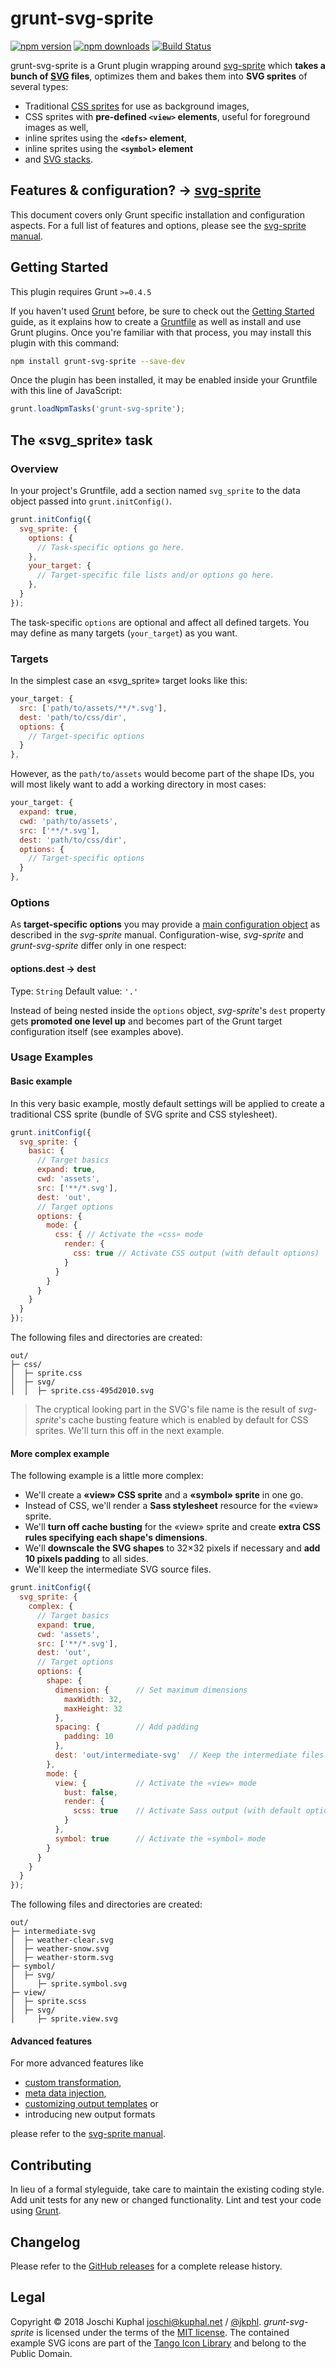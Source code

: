 # grunt-svg-sprite

[![npm version][npm-image]][npm-url] [![npm downloads][npm-downloads]][npm-url] [![Build Status][ci-image]][ci-url]

grunt-svg-sprite is a Grunt plugin wrapping around [svg-sprite](https://github.com/svg-sprite/svg-sprite) which **takes a bunch of [SVG](https://www.w3.org/TR/SVG/) files**, optimizes them and bakes them into **SVG sprites** of several types:

* Traditional [CSS sprites](https://en.wikipedia.org/wiki/Sprite_(computer_graphics)#Sprites_by_CSS) for use as background images,
* CSS sprites with **pre-defined `<view>` elements**, useful for foreground images as well,
* inline sprites using the **`<defs>` element**,
* inline sprites using the **`<symbol>` element**
* and [SVG stacks](http://simurai.com/blog/2012/04/02/svg-stacks/).

## Features & configuration? → [svg-sprite](https://github.com/svg-sprite/svg-sprite)

This document covers only Grunt specific installation and configuration aspects. For a full list of features and options, please see the [svg-sprite manual](https://github.com/svg-sprite/svg-sprite).

## Getting Started

This plugin requires Grunt `>=0.4.5`

If you haven't used [Grunt](https://gruntjs.com/) before, be sure to check out the [Getting Started](https://gruntjs.com/getting-started) guide, as it explains how to create a [Gruntfile](https://gruntjs.com/sample-gruntfile) as well as install and use Grunt plugins. Once you're familiar with that process, you may install this plugin with this command:

```sh
npm install grunt-svg-sprite --save-dev
```

Once the plugin has been installed, it may be enabled inside your Gruntfile with this line of JavaScript:

```js
grunt.loadNpmTasks('grunt-svg-sprite');
```

## The «svg_sprite» task

### Overview

In your project's Gruntfile, add a section named `svg_sprite` to the data object passed into `grunt.initConfig()`.

```js
grunt.initConfig({
  svg_sprite: {
    options: {
      // Task-specific options go here.
    },
    your_target: {
      // Target-specific file lists and/or options go here.
    },
  }
});
```

The task-specific `options` are optional and affect all defined targets. You may define as many targets (`your_target`) as you want.

### Targets

In the simplest case an «svg_sprite» target looks like this:

```js
your_target: {
  src: ['path/to/assets/**/*.svg'],
  dest: 'path/to/css/dir',
  options: {
    // Target-specific options
  }
},
```

However, as the `path/to/assets` would become part of the shape IDs, you will most likely want to add a working directory in most cases:

```js
your_target: {
  expand: true,
  cwd: 'path/to/assets',
  src: ['**/*.svg'],
  dest: 'path/to/css/dir',
  options: {
    // Target-specific options
  }
},
```

### Options

As **target-specific options** you may provide a [main configuration object](https://github.com/svg-sprite/svg-sprite/blob/main/docs/configuration.md) as described in the *svg-sprite* manual. Configuration-wise, *svg-sprite* and *grunt-svg-sprite* differ only in one respect:

#### options.dest → dest

Type: `String`
Default value: `'.'`

Instead of being nested inside the `options` object, *svg-sprite*'s `dest` property gets **promoted one level up** and becomes part of the Grunt target configuration itself (see examples above).

### Usage Examples

#### Basic example

In this very basic example, mostly default settings will be applied to create a traditional CSS sprite (bundle of SVG sprite and CSS stylesheet).

```js
grunt.initConfig({
  svg_sprite: {
    basic: {
      // Target basics
      expand: true,
      cwd: 'assets',
      src: ['**/*.svg'],
      dest: 'out',
      // Target options
      options: {
        mode: {
          css: { // Activate the «css» mode
            render: {
              css: true // Activate CSS output (with default options)
            }
          }
        }
      }
    }
  }
});
```

The following files and directories are created:

```text
out/
├─ css/
│  ├─ sprite.css
│  ├─ svg/
│  │  ├─ sprite.css-495d2010.svg
```

> The cryptical looking part in the SVG's file name is the result of *svg-sprite*'s cache busting feature which is enabled by default for CSS sprites. We'll turn this off in the next example.

#### More complex example

The following example is a little more complex:

* We'll create a **«view» CSS sprite** and a **«symbol» sprite** in one go.
* Instead of CSS, we'll render a **Sass stylesheet** resource for the «view» sprite.
* We'll **turn off cache busting** for the «view» sprite and create **extra CSS rules specifying each shape's dimensions**.
* We'll **downscale the SVG shapes** to 32×32 pixels if necessary and **add 10 pixels padding** to all sides.
* We'll keep the intermediate SVG source files.

```js
grunt.initConfig({
  svg_sprite: {
    complex: {
      // Target basics
      expand: true,
      cwd: 'assets',
      src: ['**/*.svg'],
      dest: 'out',
      // Target options
      options: {
        shape: {
          dimension: {      // Set maximum dimensions
            maxWidth: 32,
            maxHeight: 32
          },
          spacing: {        // Add padding
            padding: 10
          },
          dest: 'out/intermediate-svg'  // Keep the intermediate files
        },
        mode: {
          view: {           // Activate the «view» mode
            bust: false,
            render: {
              scss: true    // Activate Sass output (with default options)
            }
          },
          symbol: true      // Activate the «symbol» mode
        }
      }
    }
  }
});
```

The following files and directories are created:

```text
out/
├─ intermediate-svg
│  ├─ weather-clear.svg
│  ├─ weather-snow.svg
│  ├─ weather-storm.svg
├─ symbol/
│  ├─ svg/
│     ├─ sprite.symbol.svg
├─ view/
│  ├─ sprite.scss
│  ├─ svg/
│     ├─ sprite.view.svg
```

#### Advanced features

For more advanced features like

* [custom transformation](https://github.com/svg-sprite/svg-sprite/blob/main/docs/configuration.md#svg-transformations),
* [meta data injection](https://github.com/svg-sprite/svg-sprite/blob/main/docs/meta-data.md),
* [customizing output templates](https://github.com/svg-sprite/svg-sprite/blob/main/docs/templating.md) or
* introducing new output formats

please refer to the [svg-sprite manual](https://github.com/svg-sprite/svg-sprite).


## Contributing

In lieu of a formal styleguide, take care to maintain the existing coding style. Add unit tests for any new or changed functionality. Lint and test your code using [Grunt](https://gruntjs.com/).


## Changelog

Please refer to the [GitHub releases](https://github.com/svg-sprite/grunt-svg-sprite/releases) for a complete release history.


## Legal

Copyright © 2018 Joschi Kuphal <joschi@kuphal.net> / [@jkphl](https://twitter.com/jkphl). *grunt-svg-sprite* is licensed under the terms of the [MIT license](LICENSE). The contained example SVG icons are part of the [Tango Icon Library](http://tango.freedesktop.org/Tango_Icon_Library) and belong to the Public Domain.


[npm-url]: https://www.npmjs.com/package/grunt-svg-sprite
[npm-image]: https://img.shields.io/npm/v/grunt-svg-sprite
[npm-downloads]: https://img.shields.io/npm/dm/grunt-svg-sprite

[ci-url]: https://github.com/svg-sprite/grunt-svg-sprite/actions?query=workflow%3ATests+branch%3Amain
[ci-image]: https://img.shields.io/github/actions/workflow/status/svg-sprite/grunt-svg-sprite/test.yml?branch=main&label=CI&logo=github
